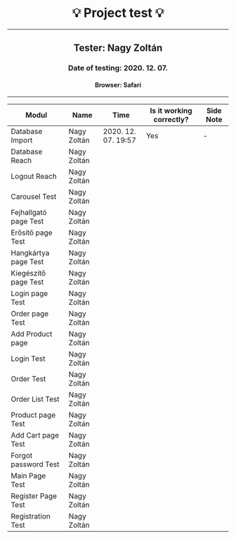 <h1 align= "center">💡️ Project test 💡️</h1>
<hr>
<h2 align= "center"> Tester: Nagy Zoltán </h2>
<h3 align= "center"> Date of testing: 2020. 12. 07. </h3>
<h4 align= "center"> Browser: Safari  </h3>
<hr>

| Modul | Name | Time | Is it working correctly? | Side Note |
|-------|------|------|--------------------------|-----------|
| Database Import| Nagy Zoltán | 2020. 12. 07. 19:57 | Yes | - |
| Database Reach| Nagy Zoltán | | | |
| Logout Reach | Nagy Zoltán | | | |
| Carousel Test | Nagy Zoltán | | | |
| Fejhallgató page Test | Nagy Zoltán | | | |
| Erősítő page Test | Nagy Zoltán | | | |
| Hangkártya page Test | Nagy Zoltán | | | |
| Kiegészítő page Test | Nagy Zoltán | | | |
| Login page Test | Nagy Zoltán | | | |
| Order page Test | Nagy Zoltán | | | |
| Add Product page | Nagy Zoltán | | | |
| Login Test | Nagy Zoltán | | | |
| Order Test | Nagy Zoltán | | | |
| Order List Test | Nagy Zoltán | | | |
| Product page Test | Nagy Zoltán | | | |
| Add Cart page Test | Nagy Zoltán | | | |
| Forgot password Test | Nagy Zoltán | | | |
| Main Page Test | Nagy Zoltán | | | |
| Register Page Test | Nagy Zoltán | | | |
| Registration Test | Nagy Zoltán | | | |


